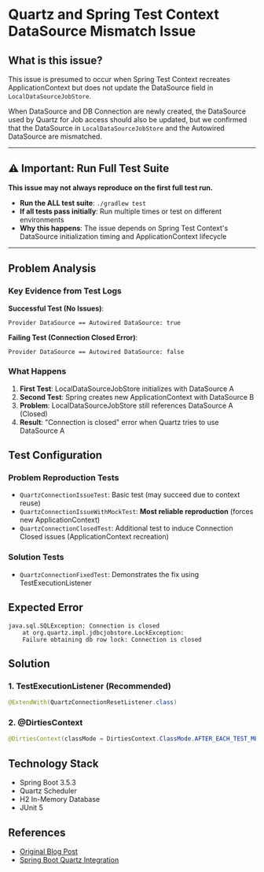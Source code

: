# Quartz and Spring Test Context DataSource Mismatch Issue

## What is this issue?

This issue is presumed to occur when Spring Test Context recreates ApplicationContext but does not update the DataSource field in `LocalDataSourceJobStore`.

When DataSource and DB Connection are newly created, the DataSource used by Quartz for Job access should also be updated, but we confirmed that the DataSource in `LocalDataSourceJobStore` and the Autowired DataSource are mismatched.

---

## ⚠️ Important: Run Full Test Suite

**This issue may not always reproduce on the first full test run.**

-   **Run the ALL test suite**: `./gradlew test`
-   **If all tests pass initially**: Run multiple times or test on different environments
-   **Why this happens**: The issue depends on Spring Test Context's DataSource initialization timing and ApplicationContext lifecycle

---

## Problem Analysis

### Key Evidence from Test Logs

**Successful Test (No Issues)**:

```
Provider DataSource == Autowired DataSource: true
```

**Failing Test (Connection Closed Error)**:

```
Provider DataSource == Autowired DataSource: false
```

### What Happens

1. **First Test**: LocalDataSourceJobStore initializes with DataSource A
2. **Second Test**: Spring creates new ApplicationContext with DataSource B
3. **Problem**: LocalDataSourceJobStore still references DataSource A (Closed)
4. **Result**: "Connection is closed" error when Quartz tries to use DataSource A

## Test Configuration

### Problem Reproduction Tests

-   `QuartzConnectionIssueTest`: Basic test (may succeed due to context reuse)
-   `QuartzConnectionIssueWithMockTest`: **Most reliable reproduction** (forces new ApplicationContext)
-   `QuartzConnectionClosedTest`: Additional test to induce Connection Closed issues (ApplicationContext recreation)

### Solution Tests

-   `QuartzConnectionFixedTest`: Demonstrates the fix using TestExecutionListener

## Expected Error

```
java.sql.SQLException: Connection is closed
    at org.quartz.impl.jdbcjobstore.LockException:
    Failure obtaining db row lock: Connection is closed
```

## Solution

### 1. TestExecutionListener (Recommended)

```java
@ExtendWith(QuartzConnectionResetListener.class)
```

### 2. @DirtiesContext

```java
@DirtiesContext(classMode = DirtiesContext.ClassMode.AFTER_EACH_TEST_METHOD)
```

## Technology Stack

-   Spring Boot 3.5.3
-   Quartz Scheduler
-   H2 In-Memory Database
-   JUnit 5

## References

-   [Original Blog Post](https://mickaelb.com/post/problem-with-quartz-and-spring-test-context-caching/)
-   [Spring Boot Quartz Integration](https://docs.spring.io/spring-boot/docs/current/reference/html/features.html#features.scheduling.quartz)
